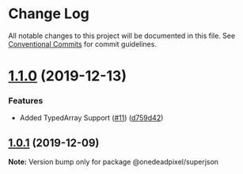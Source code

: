 # Change Log

All notable changes to this project will be documented in this file.
See [Conventional Commits](https://conventionalcommits.org) for commit guidelines.

# [1.1.0](https://github.com/nrdobie/superjson/compare/v1.0.1...v1.1.0) (2019-12-13)


### Features

* Added TypedArray Support ([#11](https://github.com/nrdobie/superjson/issues/11)) ([d759d42](https://github.com/nrdobie/superjson/commit/d759d42))





## [1.0.1](https://github.com/nrdobie/superjson/compare/v1.0.0...v1.0.1) (2019-12-09)

**Note:** Version bump only for package @onedeadpixel/superjson
